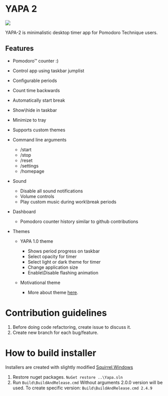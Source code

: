 YAPA 2
====
![](https://floatas.visualstudio.com/_apis/public/build/definitions/85dbe4af-5aee-4fc1-a0cb-40ddc5fcf2d6/3/badge)

YAPA-2 is minimalistic desktop timer app for Pomodoro Technique users. 

Features
---------

- Pomodoro™ counter :)
- Control app using taskbar jumplist
- Configurable periods
- Count time backwards
- Automatically start break
- Show\hide in taskbar
- Minimize to tray
- Supports custom themes

- Command line arguments
  - /start
  - /stop
  - /reset
  - /settings
  - /homepage

- Sound
  - Disable all sound notifications
  - Volume controls
  - Play custom music during work\break periods

- Dashboard
  - Pomodoro counter history similar to github contributions

- Themes
  - YAPA 1.0 theme
    - Shows period progress on taskbar
    - Select opacity for timer
    - Select light or dark theme for timer
    - Change application size
    - Enable\Disable flashing animation

  - Motivational theme
    - More about theme [here](https://github.com/YetAnotherPomodoroApp/MotivationalTheme).

Contribution guidelines
===
1. Before doing code refactoring, create issue to discuss it.
2. Create new branch for each bug/feature.

How to build installer
===
Installers are created with slightly modified [Squirrel.Windows](https://github.com/floatas/Squirrel.Windows)
1. Restore nuget packages.
``NuGet restore ..\Yapa.sln``
2. Run ``Build\BuildAndRelease.cmd`` 
Without arguments 2.0.0 version will be used.
To create specific version: ``Build\BuildAndRelease.cmd 2.4.9`` 
